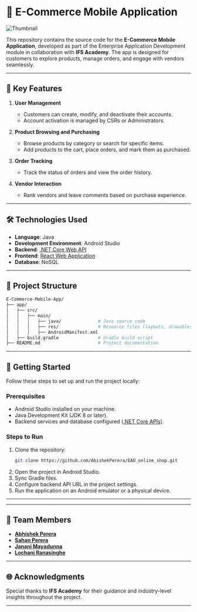 # 📱 E-Commerce Mobile Application  

![Thumbnail](https://github.com/AbishekPerera/EAD_online_shop/blob/master/Mobile%20UIs.png)  

This repository contains the source code for the **E-Commerce Mobile Application**, developed as part of the Enterprise Application Development module in collaboration with **IFS Academy**. The app is designed for customers to explore products, manage orders, and engage with vendors seamlessly.  

---

## 🌟 **Key Features**  
1. **User Management**  
   - Customers can create, modify, and deactivate their accounts.  
   - Account activation is managed by CSRs or Administrators.  

2. **Product Browsing and Purchasing**  
   - Browse products by category or search for specific items.  
   - Add products to the cart, place orders, and mark them as purchased.  

3. **Order Tracking**  
   - Track the status of orders and view the order history.  

4. **Vendor Interaction**  
   - Rank vendors and leave comments based on purchase experience.  

---

## 🛠️ **Technologies Used**  
- **Language**: Java  
- **Development Environment**: Android Studio  
- **Backend**: [.NET Core Web API](https://github.com/sahanperera00/EAD_Web_Service)  
- **Frontend**: [React Web Application](https://github.com/Janani-Mayadunna/EAD_web_online_shop)  
- **Database**: NoSQL  

---

## 📂 **Project Structure**  
```bash
E-Commerce-Mobile-App/
├── app/
│   ├── src/
│   │   ├── main/
│   │   │   ├── java/              # Java source code  
│   │   │   ├── res/               # Resource files (layouts, drawables, etc.)  
│   │   │   ├── AndroidManifest.xml  
│   ├── build.gradle               # Gradle build script  
├── README.md                      # Project documentation  
```

---

## 🚀 **Getting Started**  
Follow these steps to set up and run the project locally:  

### Prerequisites  
- Android Studio installed on your machine.  
- Java Development Kit (JDK 8 or later).  
- Backend services and database configured ([.NET Core APIs](https://github.com/sahanperera00/EAD_Web_Service)).  

### Steps to Run  
1. Clone the repository:  
   ```bash
   git clone https://github.com/AbishekPerera/EAD_online_shop.git
   ```  
2. Open the project in Android Studio.  
3. Sync Gradle files.  
4. Configure backend API URL in the project settings.  
5. Run the application on an Android emulator or a physical device.  

---

---

## 🤝 **Team Members**  
- **[Abhishek Perera](https://github.com/AbishekPerera)**  
- **[Sahan Perera](https://github.com/sahanperera00)**  
- **[Janani Mayadunna](https://github.com/Janani-Mayadunna)**  
- **[Lochani Ranasinghe](https://github.com/LochaniRanasinghe)**  

---

## 🌐 **Acknowledgments**  
Special thanks to **IFS Academy** for their guidance and industry-level insights throughout the project.  

---
